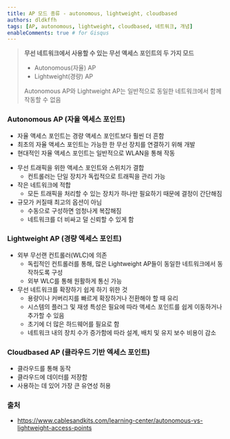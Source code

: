 ```yaml
---
title: AP 모드 종류 - autonomous, lightweight, cloudbased
authors: dldkffh
tags: [AP, autonomous, lightweight, cloudbased, 네트워크, 개념]
enableComments: true # for Gisqus
---
```


> **무선 네트워크에서 사용할 수 있는 무선 액세스 포인트의 두 가지 모드**
>
> - Autonomous(자율) AP
> - Lightweight(경량) AP
>
> Autonomous AP와 Lightweight AP는 일반적으로 동일한 네트워크에서 함께 작동할 수 없음

### Autonomous AP (자율 엑세스 포인트)

- 자율 액세스 포인트는 경량 액세스 포인트보다 훨씬 더 흔함
- 최초의 자율 액세스 포인트는 가능한 한 무선 장치를 연결하기 위해 개발
- 현대적인 자율 액세스 포인트는 일반적으로 WLAN을 통해 작동
<!--truncate-->
- 무선 트래픽을 위한 액세스 포인트와 스위치가 결합
  - 컨트롤러는 단일 장치가 독립적으로 트래픽을 관리 가능
- 작은 네트워크에 적합
  - 모든 트래픽을 처리할 수 있는 장치가 하나만 필요하기 때문에 결정이 간단해짐
- 규모가 커질때 최고의 옵션이 아님
  - 수동으로 구성하면 엄청나게 복잡해짐
  - 네트워크를 더 비싸고 덜 신뢰할 수 있게 함

### Lightweight AP (경량 엑세스 포인트)

- 외부 무선랜 컨트롤러(WLC)에 의존
  - 독립적인 컨트롤러를 통해, 많은 Lightweight AP들이 동일한 네트워크에서 동작하도록 구성
  - 외부 WLC를 통해 원활하게 통신 가능
- 무선 네트워크를 확장하기 쉽게 하기 위한 것
  - 용량이나 커버리지를 빠르게 확장하거나 전환해야 할 때 유리
  - 시스템의 플러그 및 재생 특성은 필요에 따라 액세스 포인트를 쉽게 이동하거나 추가할 수 있음
  - 초기에 더 많은 하드웨어를 필요로 함
  - 네트워크 내의 장치 수가 증가함에 따라 설계, 배치 및 유지 보수 비용이 감소

### Cloudbased AP (클라우드 기반 엑세스 포인트)

- 클라우드를 통해 동작
- 클라우드에 데이터를 저장함
- 사용하는 데 있어 가장 큰 유연성 허용

### 출처

- https://www.cablesandkits.com/learning-center/autonomous-vs-lightweight-access-points
